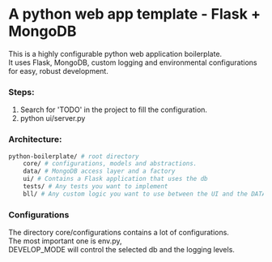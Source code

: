 # A python web app template - Flask + MongoDB
This is a highly configurable python web application boilerplate.<br>
It uses Flask, MongoDB, custom logging and environmental configurations for easy, robust development.<br>


### Steps:
1. Search for 'TODO' in the project to fill the configuration.<br>
2. python ui/server.py

### Architecture:
```bash
python-boilerplate/ # root directory
    core/ # configurations, models and abstractions.
    data/ # MongoDB access layer and a factory
    ui/ # Contains a Flask application that uses the db
    tests/ # Any tests you want to implement
    bll/ # Any custom logic you want to use between the UI and the DATA layers.
```

### Configurations
The directory core/configurations contains a lot of configurations.<br>
The most important one is env.py,<br>
DEVELOP_MODE will control the selected db and the logging levels.